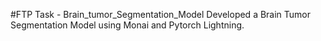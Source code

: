 #FTP Task -  Brain_tumor_Segmentation_Model
Developed a Brain Tumor Segmentation Model using Monai and Pytorch Lightning.
